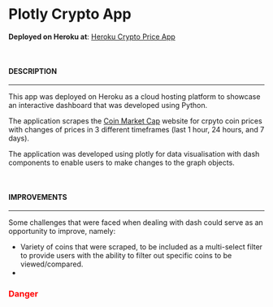 # Plotly Crypto App


**Deployed on Heroku at**: [Heroku Crypto Price App](https://plotly-dash-adriant19.herokuapp.com/)

<br>

#### DESCRIPTION
----------------

This app was deployed on Heroku as a cloud hosting platform to showcase an interactive dashboard that was developed using Python.

The application scrapes the [Coin Market Cap](https://coinmarketcap.com/) website for crpyto coin prices with changes of prices in 3 different timeframes (last 1 hour, 24 hours, and 7 days).

The application was developed using plotly for data visualisation with dash components to enable users to make changes to the graph objects.

<br>

#### IMPROVEMENTS
-----------------

Some challenges that were faced when dealing with dash could serve as an opportunity to improve, namely:

- Variety of coins that were scraped, to be included as a multi-select filter to provide users with the ability to filter out specific coins to be viewed/compared.
- 
<h3 style="color:#ff0000">Danger</h3>
